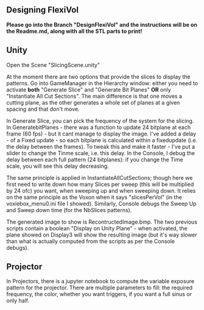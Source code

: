 ## Designing FlexiVol

**Please go into the Branch "DesignFlexiVol" and the instructions will be on the Readme.md, along with all the STL parts to print!**


## Unity

Open the Scene "SlicingScene.unity"

At the moment there are two options that provide the slices to display the patterns.
Go into GameManager in the Hierarchy window: either you need to activate **both** "Generate Slice" and "Generate Bit Planes" **OR** only "Instantiate All Cut Sections".
The main difference is that one moves a cutting plane, as the other generates a whole set of planes at a given spacing and that don't move.

In Generate Slice, you can pick the frequency of the system for the slicing.
In GeneratebitPlanes - there was a function to update 24 bitplane at each frame (60 fps) - but it cant manage to display the image. I've added a delay - of a Fixed update - so each bitplane is calculated within a fixedupdate (i.e. the delay between the frames). To tweak this and make it faster - I've put a slider to change the Tinme scale, i.e. this delay. In the Console, I debug the delay between each full pattern (24 bitplanes): if you change the Time scale, you will see this delay decreasing.

The same principle is applied in InstantiateAllCutSections; though here we first need to write down how many Slices per sweep (this will be multiplied by 24 ofc) you want, when sweeping up and when sweeping down. It relies on the same principle as the Voxon when it says "slicesPerVol" (in the voxiebox_menu0.ini file I showed). Similarly, Console debugs the Sweep Up and Sweep down time (for the NbSlices patterns).


The generated image to show is RecontructedImage.bmp.
The two previous scripts contain a boolean "Display on Unity Plane" - when activated, the plane showed on Display3 will show the resulting image (but it's way slower than what is actually computed from the scripts as per the Console debugs).


## Projector

In Projectors, there is a jupyter notebook to compute the variable exposure pattern for the projector. There are multiple parameters to fill: the required frequency, the color, whether you want triggers, if you want a full sinus or only half.

